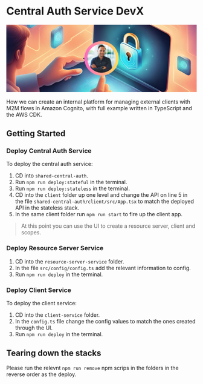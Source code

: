 # Central Auth Service DevX

![image](./docs/images/header.png)

How we can create an internal platform for managing external clients with M2M flows in Amazon Cognito, with full example written in TypeScript and the AWS CDK.

## Getting Started

### Deploy Central Auth Service

To deploy the central auth service:

1. CD into `shared-central-auth`.
2. Run `npm run deploy:stateful` in the terminal.
3. Run `npm run deploy:stateless` in the terminal.
4. CD into the `client` folder up one level and change the API on line 5 in the file `shared-central-auth/client/src/App.tsx` to match the deployed API in the stateless stack.
5. In the same client folder run `npm run start` to fire up the client app.

> At this point you can use the UI to create a resource server, client and scopes.

### Deploy Resource Server Service

1. CD into the `resource-server-service` folder.
2. In the file `src/config/config.ts` add the relevant information to config.
3. Run `npm run deploy` in the terminal.

### Deploy Client Service

To deploy the client service:

1. CD into the `client-service` folder.
2. In the `config.ts` file change the config values to match the ones created through the UI.
3. Run `npm run deploy` in the terminal.

## Tearing down the stacks

Please run the relevnt `npm run remove` npm scrips in the folders in the reverse order as the deploy.
